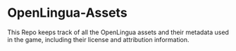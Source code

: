 # OpenLingua-Assets

This Repo keeps track of all the OpenLingua assets and their metadata used in the game, including their license and attribution information.

